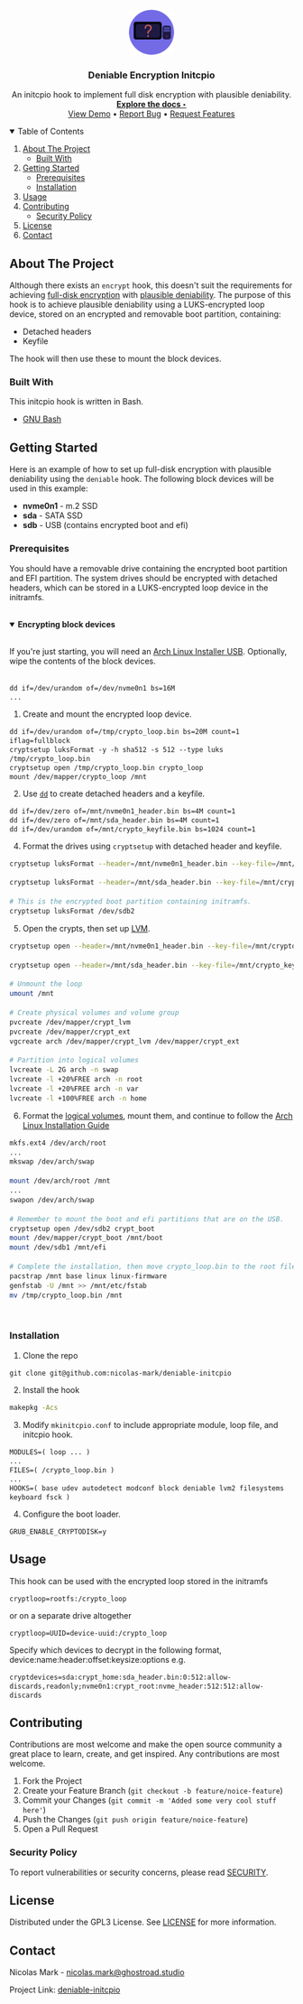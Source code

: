 <!-- PROJECT LOGO -->
<br/>
<p align="center">
    <a href="https://github.com/nicolas-mark/deniable-initcpio">
        <img src="docs/logo.png" alt="Logo" width="80" height="80">
    </a>
    <h3 align="center">Deniable Encryption Initcpio</h3>
    <p align="center">
        An initcpio hook to implement full disk encryption with plausible deniability.
        <br/>
        <a href="https://github.com/nicolas-mark/deniable-initcpio"><strong>Explore the docs &#8227</strong></a>
        <br/>
        <a href="https://github.com/nicolas-mark/deniable-initcpio/demo">View Demo</a>
        &#8226
        <a href="https://github.com/nicolas-mark/deniable-initcpio/issues">Report Bug</a>
        &#8226
        <a href="https://github.com/nicolas-mark/deniable-initcpio/issues">Request Features</a>
    </p>
</p>

<!-- TABLE OF CONTENTS -->
<details open="open">
    <summary>Table of Contents</summary>
    <ol>
        <li>
            <a href="#about">About The Project</a>
            <ul>
                <li><a href="#built-with">Built With</a></li>
            </ul>
        </li>
        <li>
        <a href="#getting-started">Getting Started</a>
        <ul>
            <li><a href="#prerequisites">Prerequisites</a></li>
            <li><a href="#installation">Installation</a></li>
        </ul>
        </li>
        <li><a href="#usage">Usage</a></li>
        <!-- <li><a href="#roadmap">Roadmap</a></li> -->
        <li>
            <a href="#contributing">Contributing</a>
            <ul>
                <li><a href="#security-policy">Security Policy</a></li>
            </ul>
        </li>
        <li><a href="#license">License</a></li>
        <li><a href="#contact">Contact</a></li>
    </ol>
</details>

<!-- ABOUT THE PROJECT -->
## About The Project

Although there exists an `encrypt` hook, this doesn't suit the requirements for achieving [full-disk encryption](https://wiki.archlinux.org/index.php/Dm-crypt/Encrypting_an_entire_system) with [plausible deniability](https://en.wikipedia.org/wiki/Plausible_deniability). The purpose of this hook is to achieve plausible deniability using a LUKS-encrypted loop device, stored on an encrypted and removable boot partition, containing:
* Detached headers
* Keyfile

The hook will then use these to mount the block devices.

### Built With

This initcpio hook is written in Bash.
* [GNU Bash](https://www.gnu.org/software/bash/)

<!-- GETTING STARTED -->
## Getting Started

Here is an example of how to set up full-disk encryption with plausible deniability using the `deniable` hook. The following block devices will be used in this example:
* **nvme0n1** - m.2 SSD
* **sda** - SATA SSD
* **sdb** - USB (contains encrypted boot and efi)

### Prerequisites

You should have a removable drive containing the encrypted boot partition and EFI partition. The system drives should be encrypted with detached headers, which can be stored in a LUKS-encrypted loop device in the initramfs.

<br/>
<details open="open">
<summary><b>Encrypting block devices</b></summary>
<br/>

If you're just starting, you will need an [Arch Linux Installer USB](https://wiki.archlinux.org/index.php/USB_flash_installation_medium). Optionally, wipe the contents of the block devices.
<br/>
<br/>
```
dd if=/dev/urandom of=/dev/nvme0n1 bs=16M
...
```

1. Create and mount the encrypted loop device.
```
dd if=/dev/urandom of=/tmp/crypto_loop.bin bs=20M count=1 iflag=fullblock
cryptsetup luksFormat -y -h sha512 -s 512 --type luks /tmp/crypto_loop.bin
cryptsetup open /tmp/crypto_loop.bin crypto_loop
mount /dev/mapper/crypto_loop /mnt
```

2. Use [`dd`](https://man7.org/linux/man-pages/man1/dd.1.html) to create detached headers and a keyfile.
```
dd if=/dev/zero of=/mnt/nvme0n1_header.bin bs=4M count=1
dd if=/dev/zero of=/mnt/sda_header.bin bs=4M count=1
dd if=/dev/urandom of=/mnt/crypto_keyfile.bin bs=1024 count=1
```

4. Format the drives using `cryptsetup` with detached header and keyfile.
```bash
cryptsetup luksFormat --header=/mnt/nvme0n1_header.bin --key-file=/mnt/crypto_keyfile.bin --keyfile-offset=0 --keyfile-size=512 /dev/nvme0n1

cryptsetup luksFormat --header=/mnt/sda_header.bin --key-file=/mnt/crypto_keyfile.bin --keyfile-offset=512 --keyfile-size=512 /dev/sda

# This is the encrypted boot partition containing initramfs.
cryptsetup luksFormat /dev/sdb2
```

5. Open the crypts, then set up [LVM](https://wiki.archlinux.org/index.php/LVM).
```bash
cryptsetup open --header=/mnt/nvme0n1_header.bin --key-file=/mnt/crypto_keyfile.bin --keyfile-offset=0 --keyfile-size=512 /dev/nvme0n1 crypt_lvm

cryptsetup open --header=/mnt/sda_header.bin --key-file=/mnt/crypto_keyfile.bin --keyfile-offset=512 --keyfile-size=512 /dev/sda crypt_ext

# Unmount the loop
umount /mnt

# Create physical volumes and volume group
pvcreate /dev/mapper/crypt_lvm
pvcreate /dev/mapper/crypt_ext
vgcreate arch /dev/mapper/crypt_lvm /dev/mapper/crypt_ext

# Partition into logical volumes
lvcreate -L 2G arch -n swap
lvcreate -l +20%FREE arch -n root
lvcreate -l +20%FREE arch -n var
lvcreate -l +100%FREE arch -n home
```

6. Format the [logical volumes](https://wiki.archlinux.org/index.php/LVM#Logical_volumes), mount them, and continue to follow the [Arch Linux Installation Guide](https://wiki.archlinux.org/index.php/installation_guide)

```bash
mkfs.ext4 /dev/arch/root
...
mkswap /dev/arch/swap

mount /dev/arch/root /mnt
...
swapon /dev/arch/swap

# Remember to mount the boot and efi partitions that are on the USB.
cryptsetup open /dev/sdb2 crypt_boot
mount /dev/mapper/crypt_boot /mnt/boot
mount /dev/sdb1 /mnt/efi

# Complete the installation, then move crypto_loop.bin to the root filesystem.
pacstrap /mnt base linux linux-firmware
genfstab -U /mnt >> /mnt/etc/fstab
mv /tmp/crypto_loop.bin /mnt
```
</details>
<br/>

### Installation

1. Clone the repo
```git
git clone git@github.com:nicolas-mark/deniable-initcpio
```

2. Install the hook
```bash
makepkg -Acs
```

3. Modify `mkinitcpio.conf` to include appropriate module, loop file, and initcpio hook.
```
MODULES=( loop ... )
...
FILES=( /crypto_loop.bin )
...
HOOKS=( base udev autodetect modconf block deniable lvm2 filesystems keyboard fsck )
```

4. Configure the boot loader.
```
GRUB_ENABLE_CRYPTODISK=y
```

<!-- USAGE EXAMPLES -->
## Usage

This hook can be used with the encrypted loop stored in the initramfs
```
cryptloop=rootfs:/crypto_loop
```

or on a separate drive altogether
```
cryptloop=UUID=device-uuid:/crypto_loop 
```

Specify which devices to decrypt in the following format, device:name:header:offset:keysize:options
e.g.
```
cryptdevices=sda:crypt_home:sda_header.bin:0:512:allow-discards,readonly;nvme0n1:crypt_root:nvme_header:512:512:allow-discards
```

<!-- CONTRIBUTING -->
## Contributing

Contributions are most welcome and make the open source community a great place to learn, create, and get inspired. Any contributions are most welcome.

1. Fork the Project
2. Create your Feature Branch (`git checkout -b feature/noice-feature`)
3. Commit your Changes (`git commit -m 'Added some very cool stuff here'`)
4. Push the Changes (`git push origin feature/noice-feature`)
5. Open a Pull Request

<!-- SECURITY POLICY -->
### Security Policy

To report vulnerabilities or security concerns, please read [SECURITY](docs/SECURITY.md).

<!-- LICENSE -->
## License

Distributed under the GPL3 License. See [LICENSE](docs/LICENSE.md) for more information.

<!-- CONTACT -->
## Contact

Nicolas Mark - nicolas.mark@ghostroad.studio 

Project Link: [deniable-initcpio](https://github.com/nicolas-mark/deniable-initcpio)
